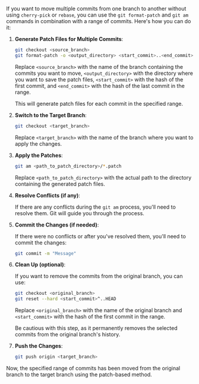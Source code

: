 If you want to move multiple commits from one branch to another without using `cherry-pick` or `rebase`, you can use the `git format-patch` and `git am` commands in combination with a range of commits. Here's how you can do it:

1. **Generate Patch Files for Multiple Commits**:

   ```bash
   git checkout <source_branch>
   git format-patch -o <output_directory> <start_commit>..<end_commit>
   ```

   Replace `<source_branch>` with the name of the branch containing the commits you want to move, `<output_directory>` with the directory where you want to save the patch files, `<start_commit>` with the hash of the first commit, and `<end_commit>` with the hash of the last commit in the range.

   This will generate patch files for each commit in the specified range.

2. **Switch to the Target Branch**:

   ```bash
   git checkout <target_branch>
   ```

   Replace `<target_branch>` with the name of the branch where you want to apply the changes.

3. **Apply the Patches**:

   ```bash
   git am <path_to_patch_directory>/*.patch
   ```

   Replace `<path_to_patch_directory>` with the actual path to the directory containing the generated patch files.

4. **Resolve Conflicts (if any)**:

   If there are any conflicts during the `git am` process, you'll need to resolve them. Git will guide you through the process.

5. **Commit the Changes (if needed)**:

   If there were no conflicts or after you've resolved them, you'll need to commit the changes:

   ```bash
   git commit -m "Message"
   ```

6. **Clean Up (optional)**:

   If you want to remove the commits from the original branch, you can use:

   ```bash
   git checkout <original_branch>
   git reset --hard <start_commit>^..HEAD
   ```

   Replace `<original_branch>` with the name of the original branch and `<start_commit>` with the hash of the first commit in the range.

   Be cautious with this step, as it permanently removes the selected commits from the original branch's history.

7. **Push the Changes**:

   ```bash
   git push origin <target_branch>
   ```

Now, the specified range of commits has been moved from the original branch to the target branch using the patch-based method.
